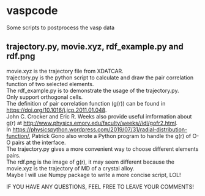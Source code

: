 # vaspcode
Some scripts to postprocess the vasp data

## trajectory.py, movie.xyz, rdf_example.py and rdf.png
movie.xyz is the trajectory file from XDATCAR.  
trajectory.py is the python script to calculate and draw the pair correlation function of two selected elements.  
The rdf_example.py is to demonstrate the usage of the trajectory.py.  
Only support orthogonal cells.  
The definition of pair correlation function (g(r)) can be found in https://doi.org/10.1016/j.jcp.2011.01.048.  
John C. Crocker and Eric R. Weeks also provide useful imformation about g(r) at http://www.physics.emory.edu/faculty/weeks//idl/gofr2.html.  
In https://physicspython.wordpress.com/2019/07/31/radial-distribution-function/, Patrick Gono also wrote a Python program to handle the g(r) 
of O-O pairs at the interface.  
The trajectory.py gives a more convenient way to choose different elements pairs.  
The rdf.png is the image of g(r), it may seem different because the movie.xyz is the trajectory of MD of a crystal alloy.  
Maybe I will use Numpy package to write a more concise script, LOL!  

IF YOU HAVE ANY QUESTIONS, FEEL FREE TO LEAVE YOUR COMMENTS!
